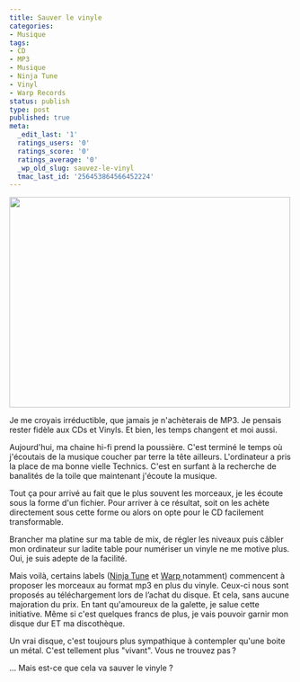```yaml
---
title: Sauver le vinyle
categories:
- Musique
tags:
- CD
- MP3
- Musique
- Ninja Tune
- Vinyl
- Warp Records
status: publish
type: post
published: true
meta:
  _edit_last: '1'
  ratings_users: '0'
  ratings_score: '0'
  ratings_average: '0'
  _wp_old_slug: sauvez-le-vinyl
  tmac_last_id: '256453864566452224'
---
```

<img class="alignnone size-medium wp-image-1564" title="Vinyl Downloads" src="https://dlgjp9x71cipk.cloudfront.net/2010/04/Vinyldownloads-500x375.png" alt="" width="500" height="375" />

Je me croyais irréductible, que jamais je n'achèterais de MP3. Je pensais rester fidèle aux CDs et Vinyls. Et bien, les temps changent et moi aussi.

<!--more-->

Aujourd'hui, ma chaine hi-fi prend la poussière. C'est terminé le temps où j'écoutais de la musique coucher par terre la tête ailleurs. L'ordinateur a pris la place de ma bonne vielle Technics. C'est en surfant à la recherche de banalités de la toile que maintenant j'écoute la musique.

Tout ça pour arrivé au fait que le plus souvent les morceaux, je les écoute sous la forme d'un fichier. Pour arriver à ce résultat, soit on les achète directement sous cette forme ou alors on opte pour le CD facilement transformable.

Brancher ma platine sur ma table de mix, de régler les niveaux puis câbler mon ordinateur sur ladite table pour numériser un vinyle ne me motive plus. Oui, je suis adepte de la facilité.

Mais voilà, certains labels (<a href="https://www.ninjatune.net/">Ninja Tune</a> et <a href="https://us1.campaign-archive.com/?u=6d3df38950bea99903df571ba&amp;id=92e190ea64&amp;e=">Warp </a>notamment) commencent à proposer les morceaux au format mp3 en plus du vinyle. Ceux-ci nous sont proposés au téléchargement lors de l’achat du disque. Et cela, sans aucune majoration du prix. En tant qu'amoureux de la galette, je salue cette initiative. Même si c'est quelques francs de plus, je vais pouvoir garnir mon disque dur ET ma discothèque.

Un vrai disque, c'est toujours plus sympathique à contempler qu'une boite un métal. C'est tellement plus "vivant". Vous ne trouvez pas ?

... Mais est-ce que cela va sauver le vinyle ?
